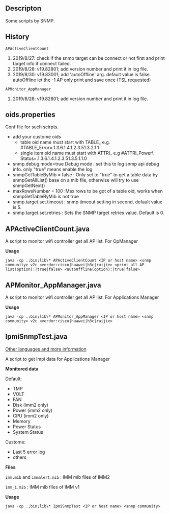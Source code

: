 ## Descripton

Some scripts by SNMP. 

## History

`APActiveClientCount` 
1. 2019/8/27: check if the snmp target can be connect or not first and print target info if connect failed.
2. 2019/8/28: v19.82801; add version number and print it in log file.
3. 2019/8/30: v19.83001; add 'autoOffline' arg. default value is false. autoOffline let the -1 AP only print and save once (TSL requested)

`APMonitor_AppManager`
1. 2019/8/28: v19.82801; add version number and print it in log file.

## oids.properties

Conf file for such scirpts.

- add your custome oids 
    - table oid name must start with TABLE_  e.g. #TABLE_Error=.1.3.6.1.4.1.2.3.51.3.2.1.1
    - single item oid name must start with ATTRI_    e.g #ATTRI_Power\ Status=.1.3.6.1.4.1.2.3.51.3.5.1.1.0
- snmp.debug.mode=true Debug mode : set this to log snmp api debug info. only "true" means enable the log
- snmpGetTableByMib = false  : Only set to "true" to get a table data by snmpGetAllList() base on a mib file, otherwise will try to use snmpGetNext()
- maxRowsNumber = 100  :Max rows to be got of a table oid, works when snmpGetTableByMib is not true
- snmp.target.set.timeout : snmp timeout setting in second, default value is 5.
- snmp.target.set.retries : Sets the SNMP target retries value. Default is 0.

## APActiveClientCount.java

A script to monitor wifi controller get all AP list. For OpManager

__Usage__

`java -cp .;bin;lib\* APActiveClientCount <IP or host name> <snmp community> v2c <verdor:cisco|huawei|h3c|ruijie> <print all AP list(option):|true|false> <autoOffline(option):|true|false>`

## APMonitor_AppManager.java

A script to monitor wifi controller get all AP list. For Applications Manager

__Usage__

`java -cp .;bin;lib\* APMonitor_AppManager <IP or host name> <snmp community> v2c <verdor:cisco|huawei|h3c|ruijie>`

## IpmiSnmpTest.java

[Other languages and more information](https://github.com/snowyxx/MyTest/tree/master/ipmi)

A script to get Impi data for Applications Manager

__Monitored data__

Default:

- TMP
- VOLT
- FAN
- Disk  (imm2 only)
- Power (imm2 only)
- CPU  (imm2 only)
- Memory
- Power Status
- System Status

Custome:

- Last 5 error log
- others

__Files__

`imm.mib` and `immalert.mib` : IMM mib files of IMM2

`imm_1.mib` : IMM mib files of IMM v1


__Usage__

`java -cp .;bin;lib\* IpmiSnmpTest <IP or host name> <snmp community>`

